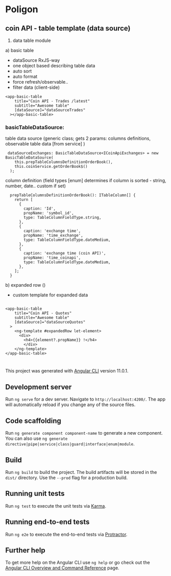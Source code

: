 # Poligon

## coin API - table template (data source)

1. data table module

a) basic table

- dataSource RxJS-way
- one object based describing table data
- auto sort
- auto format
- force refresh/observable..
- filter data (client-side)

```
<app-basic-table
    title="Coin API - Trades /latest"
    subtitle="Awesome table"
    [dataSource]="dataSourceTrades"
  ></app-basic-table>
```

### basicTableDataSource:

table data source (generic class; gets 2 params: columns definitions, observable table data [from service] )

```
 dataSourceExchanges: BasicTableDataSource<ICoinApiExchanges> = new BasicTableDataSource(
    this.prepTableColumnsDefinitionOrderBook(),
    this.coinService.getOrderBook$()
  );
```

column definition (field types [enum] determines if column is sorted - string, number, date.. custom if set)

```
  prepTableColumnsDefinitionOrderBook(): ITableColumn[] {
    return [
      {
        caption: 'Id',
        propName: 'symbol_id',
        type: TableColumnFieldType.string,
      },
      {
        caption: 'exchange time',
        propName: 'time_exchange',
        type: TableColumnFieldType.dateMedium,
      },
      {
        caption: 'exchange time (coin API)',
        propName: 'time_coinapi',
        type: TableColumnFieldType.dateMedium,
      },
    ];
  }
```

b) expanded row ()

- custom template for expanded data

```

<app-basic-table
    title="Coin API - Quotes"
    subtitle="Awesome table"
    [dataSource]="dataSourceQuotes"
  >
    <ng-template #expandedRow let-element>
      <div>
        <h4>{{element?.propName}} !</h4>
        </div>
    </ng-template>
</app-basic-table>

```

#

This project was generated with [Angular CLI](https://github.com/angular/angular-cli) version 11.0.1.

## Development server

Run `ng serve` for a dev server. Navigate to `http://localhost:4200/`. The app will automatically reload if you change any of the source files.

## Code scaffolding

Run `ng generate component component-name` to generate a new component. You can also use `ng generate directive|pipe|service|class|guard|interface|enum|module`.

## Build

Run `ng build` to build the project. The build artifacts will be stored in the `dist/` directory. Use the `--prod` flag for a production build.

## Running unit tests

Run `ng test` to execute the unit tests via [Karma](https://karma-runner.github.io).

## Running end-to-end tests

Run `ng e2e` to execute the end-to-end tests via [Protractor](http://www.protractortest.org/).

## Further help

To get more help on the Angular CLI use `ng help` or go check out the [Angular CLI Overview and Command Reference](https://angular.io/cli) page.
